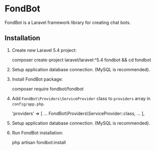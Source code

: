 # FondBot

FondBot is a Laravel framework library for creating chat bots.

## Installation

1. Create new Laravel 5.4 project:

    composer create-project laravel/laravel:^5.4 fondbot && cd fondbot
    
2. Setup application database connection. (MySQL is recommended).    
    
3. Install FondBot package:

    composer require fondbot/fondbot
 
4. Add `FondBot\Providers\ServiceProvider` class to `providers` array in `config/app.php`.
   
    'providers' => [
        ...
        FondBot\Providers\ServiceProvider::class,
        ...
    ],

5. Setup application database connection. (MySQL is recommended).

6. Run FondBot installation:

   php artisan fondbot:install
    
    
